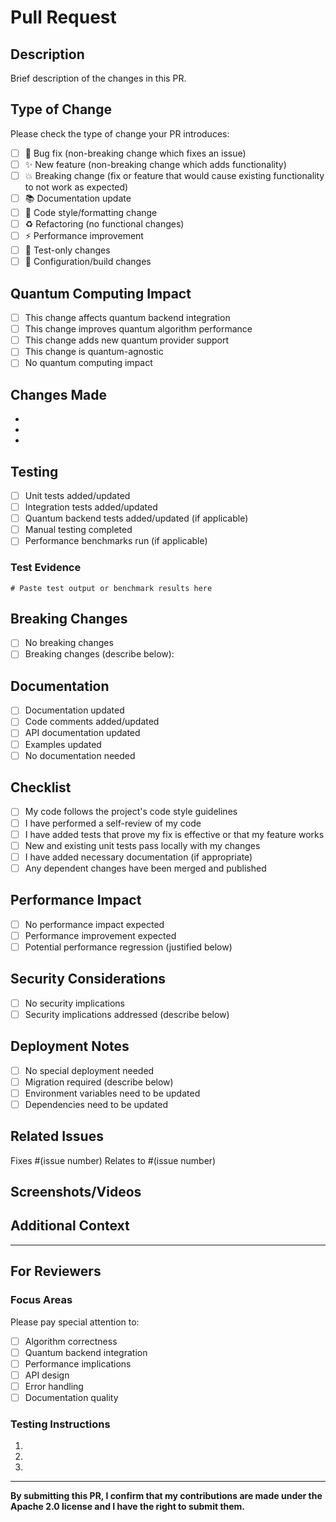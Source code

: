 # Pull Request

## Description
Brief description of the changes in this PR.

## Type of Change
Please check the type of change your PR introduces:
- [ ] 🐛 Bug fix (non-breaking change which fixes an issue)
- [ ] ✨ New feature (non-breaking change which adds functionality)
- [ ] 💥 Breaking change (fix or feature that would cause existing functionality to not work as expected)
- [ ] 📚 Documentation update
- [ ] 🎨 Code style/formatting change
- [ ] ♻️ Refactoring (no functional changes)
- [ ] ⚡ Performance improvement
- [ ] 🧪 Test-only changes
- [ ] 🔧 Configuration/build changes

## Quantum Computing Impact
- [ ] This change affects quantum backend integration
- [ ] This change improves quantum algorithm performance
- [ ] This change adds new quantum provider support
- [ ] This change is quantum-agnostic
- [ ] No quantum computing impact

## Changes Made
<!-- Provide a detailed list of changes -->
- 
- 
- 

## Testing
- [ ] Unit tests added/updated
- [ ] Integration tests added/updated
- [ ] Quantum backend tests added/updated (if applicable)
- [ ] Manual testing completed
- [ ] Performance benchmarks run (if applicable)

### Test Evidence
<!-- Provide test results, screenshots, or benchmarks -->
```
# Paste test output or benchmark results here
```

## Breaking Changes
<!-- If this introduces breaking changes, describe them here -->
- [ ] No breaking changes
- [ ] Breaking changes (describe below):

## Documentation
- [ ] Documentation updated
- [ ] Code comments added/updated
- [ ] API documentation updated
- [ ] Examples updated
- [ ] No documentation needed

## Checklist
<!-- Please check all applicable items -->
- [ ] My code follows the project's code style guidelines
- [ ] I have performed a self-review of my code
- [ ] I have added tests that prove my fix is effective or that my feature works
- [ ] New and existing unit tests pass locally with my changes
- [ ] I have added necessary documentation (if appropriate)
- [ ] Any dependent changes have been merged and published

## Performance Impact
<!-- If applicable, describe performance impact -->
- [ ] No performance impact expected
- [ ] Performance improvement expected
- [ ] Potential performance regression (justified below)

## Security Considerations
- [ ] No security implications
- [ ] Security implications addressed (describe below)

## Deployment Notes
<!-- Any special deployment considerations -->
- [ ] No special deployment needed
- [ ] Migration required (describe below)
- [ ] Environment variables need to be updated
- [ ] Dependencies need to be updated

## Related Issues
<!-- Link any related issues -->
Fixes #(issue number)
Relates to #(issue number)

## Screenshots/Videos
<!-- If UI changes or visual improvements -->

## Additional Context
<!-- Any other context about the PR -->

---

## For Reviewers
### Focus Areas
Please pay special attention to:
- [ ] Algorithm correctness
- [ ] Quantum backend integration
- [ ] Performance implications
- [ ] API design
- [ ] Error handling
- [ ] Documentation quality

### Testing Instructions
1. 
2. 
3. 

---

**By submitting this PR, I confirm that my contributions are made under the Apache 2.0 license and I have the right to submit them.**